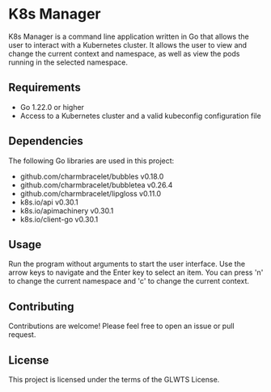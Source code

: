 # K8s Manager

K8s Manager is a command line application written in Go that allows the user to interact with a Kubernetes cluster. It allows the user to view and change the current context and namespace, as well as view the pods running in the selected namespace.

## Requirements

- Go 1.22.0 or higher
- Access to a Kubernetes cluster and a valid kubeconfig configuration file

## Dependencies

The following Go libraries are used in this project:

- github.com/charmbracelet/bubbles v0.18.0
- github.com/charmbracelet/bubbletea v0.26.4
- github.com/charmbracelet/lipgloss v0.11.0
- k8s.io/api v0.30.1
- k8s.io/apimachinery v0.30.1
- k8s.io/client-go v0.30.1

## Usage

Run the program without arguments to start the user interface. Use the arrow keys to navigate and the Enter key to select an item. You can press 'n' to change the current namespace and 'c' to change the current context.

## Contributing

Contributions are welcome! Please feel free to open an issue or pull request.

## License

This project is licensed under the terms of the GLWTS License.

